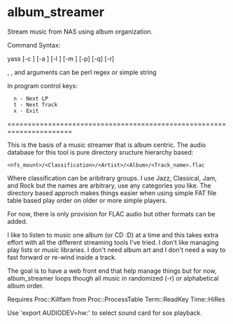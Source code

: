 # album_streamer

Stream music from NAS using album organization.

Command Syntax:

   yass [-c <category>] [-a <artist>] [-l <album>] [-m <mount>] [-p] [-q] [-r]
   
   <category>, <artist>, and <album> arguments can be perl regex or simple string

   In program control keys:
   
      n - Next LP
      t - Next Track
      x - Exit


======================================================================

This is the basis of a music streamer that is album centric. The audio
database for this tool is pure directory sructure hierarchy based:

    <nfs_mount>/<Classification>/<Artist>/<Album>/<Track_name>.flac

Where classification can be aribitrary groups. I use Jazz, Classical,
Jam, and Rock but the names are arbitrary, use any categories you
like. The directory based approch makes things easier when using
simple FAT file table based play order on older or more simple
players.

For now, there is only provision for FLAC audio but other formats can
be added.
    
I like to listen to music one album (or CD :D) at a time and this takes
extra effort with all the different streaming tools I've tried. I
don't like managing play lists or music libraries. I don't need album
art and I don't need a way to fast forward or re-wind inside a
track.

The goal is to have a web front end that help manage things but for
now, album_streamer loops though all music in randomized (-r) or
alphabetical album order.

Requires
   Proc::Killfam from Proc::ProcessTable
   Term::ReadKey
   Time::HiRes

Use 'export AUDIODEV=hw:<n>' to select sound card <n> for sox playback.


